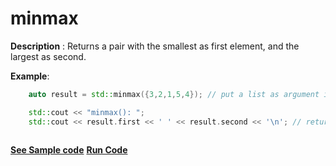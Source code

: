 # minmax

**Description** : Returns a pair with the smallest as first element, and the largest as second.

**Example**:
```cpp
    auto result = std::minmax({3,2,1,5,4}); // put a list as argument in 'result' variable

    std::cout << "minmax(): ";
    std::cout << result.first << ' ' << result.second << '\n'; // returns the min (first) and the max (second) element from the list.
  
```
**[See Sample code](../snippets/algorithm/minmax.cpp)**
**[Run Code](https://rextester.com/MCGTZP42574)**